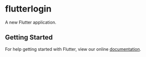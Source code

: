 # flutterlogin

A new Flutter application.

## Getting Started

For help getting started with Flutter, view our online
[documentation](https://flutter.io/).
